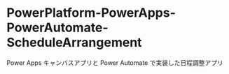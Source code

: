 # PowerPlatform-PowerApps-PowerAutomate-ScheduleArrangement
 Power Apps キャンバスアプリと Power Automate で実装した日程調整アプリ

